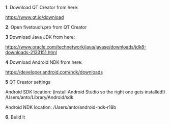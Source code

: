 **1**. Download QT Creator from here:

https://www.qt.io/download

**2**. Open fivetouch.pro from QT Creator

**3** Download Java JDK from here:

https://www.oracle.com/technetwork/java/javase/downloads/jdk8-downloads-2133151.html

**4** Download Android NDK from here:

https://developer.android.com/ndk/downloads

**5** QT Creator settings

Android SDK location: (install Android Studio so the right one gets installed!)
/Users/anto/Library/Android/sdk

Android NDK location:
/Users/anto/android-ndk-r18b

**6**. Build it 